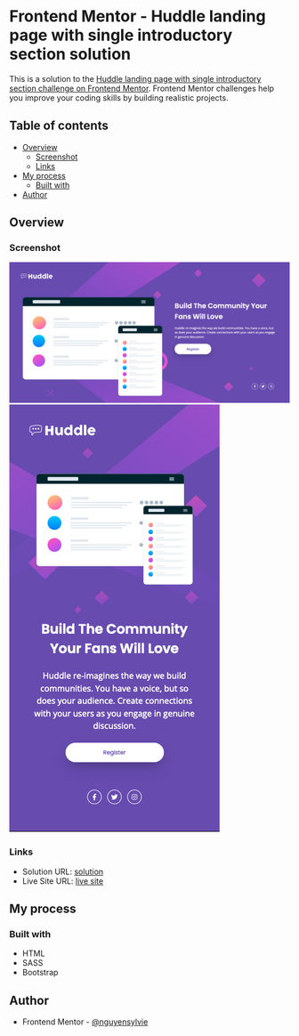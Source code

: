 # Frontend Mentor - Huddle landing page with single introductory section solution

This is a solution to the [Huddle landing page with single introductory section challenge on Frontend Mentor](https://www.frontendmentor.io/challenges/huddle-landing-page-with-a-single-introductory-section-B_2Wvxgi0). Frontend Mentor challenges help you improve your coding skills by building realistic projects.

## Table of contents

- [Overview](#overview)
  - [Screenshot](#screenshot)
  - [Links](#links)
- [My process](#my-process)
  - [Built with](#built-with)
- [Author](#author)

## Overview

### Screenshot

![](./screenshots/screenshot_desktop.png)
![](./screenshots/screenshot_mobile.png)

### Links

- Solution URL: [solution](https://github.com/nguyensylvie/huddle-landing-page)
- Live Site URL: [live site](https://nguyensylvie.github.io/huddle-landing-page)

## My process

### Built with

- HTML
- SASS
- Bootstrap

## Author

- Frontend Mentor - [@nguyensylvie](https://www.frontendmentor.io/profile/nguyensylvie)
